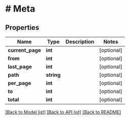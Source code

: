 # # Meta

## Properties

Name | Type | Description | Notes
------------ | ------------- | ------------- | -------------
**current_page** | **int** |  | [optional]
**from** | **int** |  | [optional]
**last_page** | **int** |  | [optional]
**path** | **string** |  | [optional]
**per_page** | **int** |  | [optional]
**to** | **int** |  | [optional]
**total** | **int** |  | [optional]

[[Back to Model list]](../../README.md#models) [[Back to API list]](../../README.md#endpoints) [[Back to README]](../../README.md)

